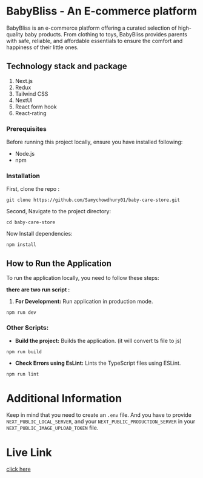 # BabyBliss - An E-commerce platform

BabyBliss is an e-commerce platform offering a curated selection of high-quality baby products. From clothing to toys, BabyBliss provides parents with safe, reliable, and affordable essentials to ensure the comfort and happiness of their little ones.

## Technology stack and package

1. Next.js
2. Redux
3. Tailwind CSS
4. NextUI
5. React form hook
6. React-rating

### Prerequisites

Before running this project locally, ensure you have installed following:

- Node.js
- npm

### Installation

First, clone the repo :

```
git clone https://github.com/Samychowdhury01/baby-care-store.git

```

Second, Navigate to the project directory:

```
cd baby-care-store

```

Now Install dependencies:

```
npm install

```

## How to Run the Application

To run the application locally, you need to follow these steps:

**there are two run script :**

1. **For Development:** Run application in production mode.

```
npm run dev

```

### Other Scripts:

- **Build the project:** Builds the application. (it will convert ts file to js)

```
npm run build

```

- **Check Errors using EsLint:** Lints the TypeScript files using ESLint.

```
npm run lint

```

# Additional Information

Keep in mind that you need to create an `.env` file. And you have to provide `NEXT_PUBLIC_LOCAL_SERVER`, and your `NEXT_PUBLIC_PRODUCTION_SERVER` in your `NEXT_PUBLIC_IMAGE_UPLOAD_TOKEN` file.

# Live Link

[click here](https://baby-care-store-tawny.vercel.app/)
